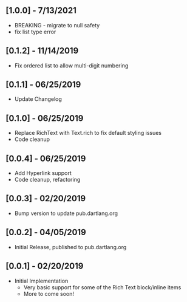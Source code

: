 ## [1.0.0] - 7/13/2021
* BREAKING - migrate to null safety
* fix list type error

## [0.1.2] - 11/14/2019
* Fix ordered list to allow multi-digit numbering

## [0.1.1] - 06/25/2019
* Update Changelog

## [0.1.0] - 06/25/2019
* Replace RichText with Text.rich to fix default styling issues
* Code cleanup

## [0.0.4] - 06/25/2019
* Add Hyperlink support
* Code cleanup, refactoring

## [0.0.3] - 02/20/2019
* Bump version to update pub.dartlang.org

## [0.0.2] - 04/05/2019
* Initial Release, published to pub.dartlang.org

## [0.0.1] - 02/20/2019
* Initial Implementation
  * Very basic support for some of the Rich Text block/inline items
  * More to come soon!
